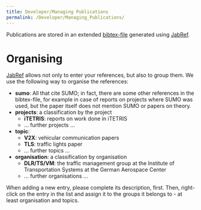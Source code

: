```yaml
---
title: Developer/Managing Publications
permalink: /Developer/Managing_Publications/
---
```


Publications are stored in an extended
[bibtex-file](http://sourceforge.net/apps/trac/sumo/browser/trunk/sumo/docs/sumo.bib)
generated using [JabRef](https://www.jabref.org/).

# Organising

[JabRef](https://www.jabref.org/) allows not only to enter your
references, but also to group them. We use the following way to organise
the references:

- **sumo**: All that cite SUMO; in fact, there are some other
references in the bibtex-file, for example in case of reports on
projects where SUMO was used, but the paper itself does not mention
SUMO or papers on theory.
- **projects**: a classification by the project
  - **iTETRIS**: reports on work done in iTETRIS
  - ... further projects ...
- **topic**:
  - **V2X**: vehicular communication papers
  - **TLS**: traffic lights paper
  - ... further topics ...
- **organisation**: a classification by organisation
  - **DLR/TS/VM**: the traffic management group at the Institute of
    Transportation Systems at the German Aerospace Center
  - ... further organisations ...

When adding a new entry, please complete its description, first. Then,
right-click on the entry in the list and assign it to the groups it
belongs to - at least organisation and topics.